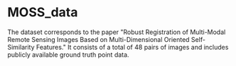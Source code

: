 # MOSS_data

The dataset corresponds to the paper "Robust Registration of Multi-Modal Remote Sensing Images Based on Multi-Dimensional Oriented Self-Similarity Features."
It consists of a total of 48 pairs of images and includes publicly available ground truth point data.
